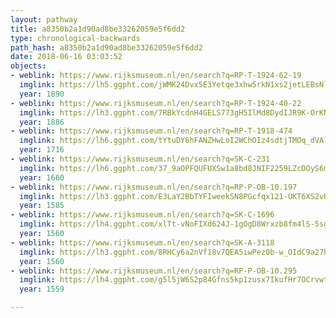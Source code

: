 ```yaml
---
layout: pathway
title: a8350b2a1d90ad8be33262059e5f6dd2
type: chronological-backwards
path_hash: a8350b2a1d90ad8be33262059e5f6dd2
date: 2018-06-16 03:03:52
objects:
- weblink: https://www.rijksmuseum.nl/en/search?q=RP-T-1924-62-19
  imglink: https://lh5.ggpht.com/jWMK24Dvx5E3Yetqe3xhw5rkN1xs2jetLEBsNlOgb5oNBHy3deab9dUvz5Fw7q1Jei-gFvXl2zkSn2gQFYuRKSxWeA=s200
  year: 1890
- weblink: https://www.rijksmuseum.nl/en/search?q=RP-T-1924-40-22
  imglink: https://lh3.ggpht.com/7RBkYcdnH4GELS773gH5IlMd8DydIJR9K-OrKNmhDRqO1y_pPUur9ayR-RT89Q-2OU17i2Ab6wxcg3SWpUAS7jWgghE=s200
  year: 1886
- weblink: https://www.rijksmuseum.nl/en/search?q=RP-T-1918-474
  imglink: https://lh6.ggpht.com/tYtuDY6hFANZHwLoI2WChOIz4sdtjTMOq_dVAlEQ5q4RO1AO1vRHW0ImXZ4LqyfcDLSJ5j1Zro8Dy1qhgo6HA91Hu1Q=s200
  year: 1716
- weblink: https://www.rijksmuseum.nl/en/search?q=SK-C-231
  imglink: https://lh6.ggpht.com/37_9aOPFQUFUXSw1a8bd8JNIF2259LZcDOyS6mata09ZX95MeMI0Mhl7h0kZ-hEhZCyCzvSOtX9lM2cBuHc7aXi3vg0=s200
  year: 1660
- weblink: https://www.rijksmuseum.nl/en/search?q=RP-P-OB-10.197
  imglink: https://lh3.ggpht.com/E3LaY2BbTYFIweekSN8PGcfqx121-UKT6XS2vRNtD2uki7Jd3PYgq27oc3pVT3pePuxSxHCTu91pOOrW77ba5_jHHw8=s200
  year: 1585
- weblink: https://www.rijksmuseum.nl/en/search?q=SK-C-1696
  imglink: https://lh4.ggpht.com/xlTt-vNoFIXd624J-1gOgD8Wrxzb8fm4lS-5sgDeJNODTSghbmSJvIF4ETIsnoSsiidaDegwJ4Zj-_vmnss0g4dVs-M=s200
  year: 1560
- weblink: https://www.rijksmuseum.nl/en/search?q=SK-A-3118
  imglink: https://lh3.ggpht.com/8RHCy6a2nVf18v7QEA5iwPez0b-w_OIdC9a27hR49ephVWVciowRgXHhk4PnXT-XYXxsAxiC6pISDQYClwHuzZYi15ci=s200
  year: 1560
- weblink: https://www.rijksmuseum.nl/en/search?q=RP-P-OB-10.295
  imglink: https://lh4.ggpht.com/g5l5jW6S2p84Gfns5kp1zusx7IkufHr7OCrvwtahyezYEcqdyR06igp_MQzxqH6f8nUTjPItzn0-Sg5GQwwPVKKtYVk=s200
  year: 1559

---
```

